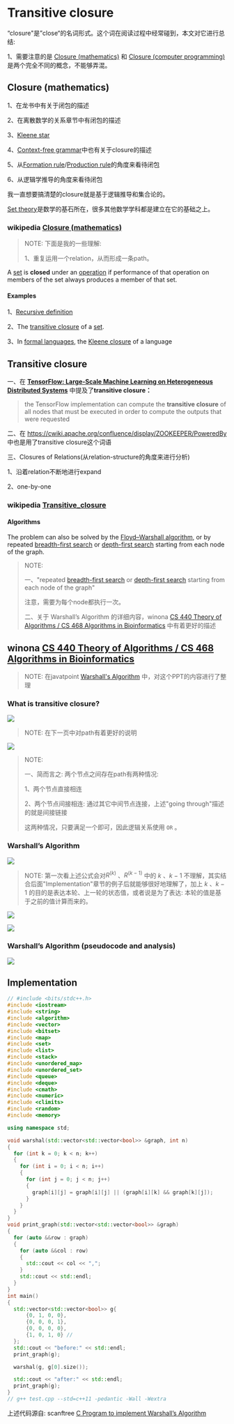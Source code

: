 # Transitive closure

“closure"是”close“的名词形式。这个词在阅读过程中经常碰到，本文对它进行总结:

1、需要注意的是 [Closure (mathematics)](https://en.wikipedia.org/wiki/Closure_(mathematics)) 和 [Closure (computer programming)](https://en.wikipedia.org/wiki/Closure_(computer_programming)) 是两个完全不同的概念，不能够弄混。 

## Closure (mathematics)

1、在龙书中有关于闭包的描述

2、在离散数学的关系章节中有闭包的描述

3、[Kleene star](https://en.wikipedia.org/wiki/Kleene_star)

4、[Context-free grammar](https://en.wikipedia.org/wiki/Context-free_grammar#Closure_properties)中也有关于closure的描述

5、从[Formation rule](https://en.wikipedia.org/wiki/Formation_rule)/[Production rule](https://en.wikipedia.org/wiki/Production_(computer_science))的角度来看待闭包

6、从逻辑学推导的角度来看待闭包

我一直想要搞清楚的closure就是基于逻辑推导和集合论的。

[Set theory](https://en.wikipedia.org/wiki/Set_theory)是数学的基石所在，很多其他数学学科都是建立在它的基础之上。



### wikipedia [Closure (mathematics)](https://en.wikipedia.org/wiki/Closure_(mathematics))

> NOTE: 下面是我的一些理解:
>
> 1、重复运用一个relation，从而形成一条path。
>
> 

A [set](https://en.wikipedia.org/wiki/Set_(mathematics)) is **closed** under an [operation](https://en.wikipedia.org/wiki/Operation_(mathematics)) if performance of that operation on members of the set always produces a member of that set. 

#### Examples

1、[Recursive definition](https://en.wikipedia.org/wiki/Recursive_definition)

2、The [transitive closure](https://en.wikipedia.org/wiki/Transitive_set#Transitive_closure) of a [set](https://en.wikipedia.org/wiki/Set_(mathematics)).

3、In [formal languages](https://en.wikipedia.org/wiki/Formal_language), the [Kleene closure](https://en.wikipedia.org/wiki/Kleene_closure) of a language



## Transitive closure

一、在 [**TensorFlow: Large-Scale Machine Learning on Heterogeneous Distributed Systems**](http://download.tensorflow.org/paper/whitepaper2015.pdf) 中提及了**transitive closure：** 

> the TensorFlow implementation can compute the **transitive closure** of all nodes that must be executed in order to compute the outputs that were requested

二、在 https://cwiki.apache.org/confluence/display/ZOOKEEPER/PoweredBy 中也是用了transitive closure这个词语

三、Closures of Relations(从relation-structure的角度来进行分析)

1、沿着relation不断地进行expand

2、one-by-one

### wikipedia [Transitive_closure](https://en.wikipedia.org/wiki/Transitive_closure)



#### Algorithms

The problem can also be solved by the [Floyd–Warshall algorithm](https://en.wikipedia.org/wiki/Floyd–Warshall_algorithm), or by repeated [breadth-first search](https://en.wikipedia.org/wiki/Breadth-first_search) or [depth-first search](https://en.wikipedia.org/wiki/Depth-first_search) starting from each node of the graph.

> NOTE: 
>
> 一、"repeated [breadth-first search](https://en.wikipedia.org/wiki/Breadth-first_search) or [depth-first search](https://en.wikipedia.org/wiki/Depth-first_search) starting from each node of the graph"
>
> 注意，需要为每个node都执行一次。
>
> 二、关于 Warshall’s Algorithm 的详细内容，winona [CS 440 Theory of Algorithms / CS 468 Algorithms in Bioinformatics](https://cs.winona.edu/lin/cs440/ch08-2.pdf) 中有着更好的描述
>
> 

## winona [CS 440 Theory of Algorithms / CS 468 Algorithms in Bioinformatics](https://cs.winona.edu/lin/cs440/ch08-2.pdf)

> NOTE: 在javatpoint [Warshall's Algorithm](https://www.javatpoint.com/warshalls-algorithm) 中，对这个PPT的内容进行了整理

### What is transitive closure?

![](./winona-Warshall-Algorithm-PPT-1.jpg)

> NOTE: 在下一页中对path有着更好的说明



![](./winona-Warshall-Algorithm-PPT-2.jpg)

> NOTE: 
>
> 一、简而言之: 两个节点之间存在path有两种情况:
>
> 1、两个节点直接相连
>
> 2、两个节点间接相连: 通过其它中间节点连接，上述"going through"描述的就是间接链接
>
> 这两种情况，只要满足一个即可，因此逻辑关系使用 `OR` 。
>
> 

### Warshall’s Algorithm

![](./winona-Warshall-Algorithm-PPT-3.jpg)

> NOTE: 第一次看上述公式会对$R^{(k)}$ 、$R^{(k-1)}$ 中的 $k$ 、$k-1$ 不理解，其实结合后面"Implementation"章节的例子后就能够很好地理解了，加上 $k$ 、$k-1$ 的目的是表达本轮、上一轮的状态值，或者说是为了表达: 本轮的值是基于之前的值计算而来的。

![](./winona-Warshall-Algorithm-PPT-4.jpg)



![](./winona-Warshall-Algorithm-PPT-5.jpg)

### Warshall’s Algorithm (pseudocode and analysis)

![](./winona-Warshall-Algorithm-PPT-6.jpg)

## Implementation



```c++
// #include <bits/stdc++.h>
#include <iostream>
#include <string>
#include <algorithm>
#include <vector>
#include <bitset>
#include <map>
#include <set>
#include <list>
#include <stack>
#include <unordered_map>
#include <unordered_set>
#include <queue>
#include <deque>
#include <cmath>
#include <numeric>
#include <climits>
#include <random>
#include <memory>

using namespace std;

void warshal(std::vector<std::vector<bool>> &graph, int n)
{
  for (int k = 0; k < n; k++)
  {
    for (int i = 0; i < n; i++)
    {
      for (int j = 0; j < n; j++)
      {
        graph[i][j] = graph[i][j] || (graph[i][k] && graph[k][j]);
      }
    }
  }
}
void print_graph(std::vector<std::vector<bool>> &graph)
{
  for (auto &&row : graph)
  {
    for (auto &&col : row)
    {
      std::cout << col << ",";
    }
    std::cout << std::endl;
  }
}
int main()
{
  std::vector<std::vector<bool>> g{
      {0, 1, 0, 0},
      {0, 0, 0, 1},
      {0, 0, 0, 0},
      {1, 0, 1, 0} //
  };
  std::cout << "before:" << std::endl;
  print_graph(g);

  warshal(g, g[0].size());

  std::cout << "after:" << std::endl;
  print_graph(g);
}
// g++ test.cpp --std=c++11 -pedantic -Wall -Wextra

```

上述代码源自: scanftree [C Program to implement Warshall’s Algorithm](https://scanftree.com/programs/c/c-program-to-implement-warshalls-algorithm/)


